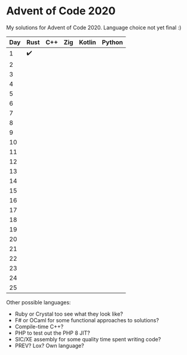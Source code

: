 # Advent of Code 2020

My solutions for Advent of Code 2020. Language choice not yet final :)

| Day | Rust | C++ | Zig | Kotlin | Python |
| --- | ---- | --- | --- | ------ | ------ |
| 1   | ✔️   |     |     |        |        |
| 2   |      |     |     |        |        |
| 3   |      |     |     |        |        |
| 4   |      |     |     |        |        |
| 5   |      |     |     |        |        |
| 6   |      |     |     |        |        |
| 7   |      |     |     |        |        |
| 8   |      |     |     |        |        |
| 9   |      |     |     |        |        |
| 10  |      |     |     |        |        |
| 11  |      |     |     |        |        |
| 12  |      |     |     |        |        |
| 13  |      |     |     |        |        |
| 14  |      |     |     |        |        |
| 15  |      |     |     |        |        |
| 16  |      |     |     |        |        |
| 17  |      |     |     |        |        |
| 18  |      |     |     |        |        |
| 19  |      |     |     |        |        |
| 20  |      |     |     |        |        |
| 21  |      |     |     |        |        |
| 22  |      |     |     |        |        |
| 23  |      |     |     |        |        |
| 24  |      |     |     |        |        |
| 25  |      |     |     |        |        |

Other possible languages: 
- Ruby or Crystal too see what they look like? 
- F# or OCaml for some functional approaches to solutions? 
- Compile-time C++? 
- PHP to test out the PHP 8 JIT? 
- SIC/XE assembly for some quality time spent writing code? 
- PREV? Lox? Own language?

